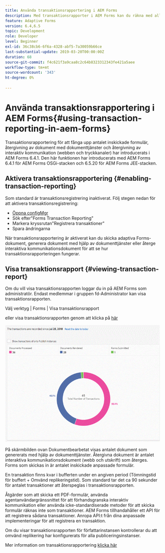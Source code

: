 ```yaml
---
title: Använda transaktionsrapportering i AEM Forms
description: Med transaktionsrapporter i AEM Forms kan du räkna med alla transaktioner som har utförts sedan ett visst datum i din AEM Forms-distribution.
feature: Adaptive Forms
version: 6.4,6.5
topic: Development
role: Developer
level: Beginner
exl-id: 36c38cb6-6f6a-4328-abf5-7a30059b66ce
last-substantial-update: 2019-03-20T00:00:00Z
duration: 68
source-git-commit: f4c621f3a9caa8c2c64b8323312343fe421a5aee
workflow-type: tm+mt
source-wordcount: '343'
ht-degree: 0%

---
```


# Använda transaktionsrapportering i AEM Forms{#using-transaction-reporting-in-aem-forms}

Transaktionsrapportering för att fånga upp antalet inskickade formulär, återgivning av dokument med dokumenttjänster och återgivning av interaktiv kommunikation (webben och tryckkanaler) har introducerats i AEM Forms 6.4.1. Den här funktionen har introducerats med AEM Forms 6.4.1 för AEM Forms OSGi-stacken och 6.5.20 för AEM Forms JEE-stacken.

## Aktivera transaktionsrapportering {#enabling-transaction-reporting}

Som standard är transaktionsregistrering inaktiverat. Följ stegen nedan för att aktivera transaktionsregistrering:

* [Öppna configMgr](http://localhost:4502/system/console/configMgr)
* Sök efter&quot;Forms Transaction Reporting&quot;
* Markera kryssrutan&quot;Registrera transaktioner&quot;
* Spara ändringarna

När transaktionsrapportering är aktiverat kan du skicka adaptiva Forms-dokument, generera dokument med hjälp av dokumenttjänster eller återge interaktiva kommunikationsdokument för att se hur transaktionsrapporteringen fungerar.

## Visa transaktionsrapport {#viewing-transaction-report}

Om du vill visa transaktionsrapporten loggar du in på AEM Forms som administratör. Endast medlemmar i gruppen fd-Administrator kan visa transaktionsrapporten.

Välj verktyg | Forms | Visa transaktionsrapport

eller visa transaktionsrapporten genom att klicka på [här](http://localhost:4502/mnt/overlay/fd/transaction/gui/content/report.html)

![TransctionReporting](assets/transactionreporting.gif)

På skärmbilden ovan Dokumentbearbetat visas antalet dokument som genererats med hjälp av dokumenttjänster. Återgivna dokument är antalet interaktiva kommunikationsdokument (webb och utskrift) som återges. Forms som skickas in är antalet inskickade anpassade formulär.

En transaktion finns kvar i bufferten under en angiven period (Tömningstid för buffert + Omvänd replikeringstid). Som standard tar det ca 90 sekunder för antalet transaktioner att återspeglas i transaktionsrapporten.

Åtgärder som att skicka ett PDF-formulär, använda agentanvändargränssnittet för att förhandsgranska interaktiv kommunikation eller använda icke-standardiserade metoder för att skicka formulär räknas inte som transaktioner. AEM Forms tillhandahåller ett API för att registrera sådana transaktioner. Anropa API:t från dina anpassade implementeringar för att registrera en transaktion.

Om du visar transaktionsrapporten för författarinstansen kontrollerar du att omvänd replikering har konfigurerats för alla publiceringsinstanser.

Mer information om transaktionsrapportering [klicka här](https://helpx.adobe.com/experience-manager/6-4/forms/using/transaction-reports-overview.html)

